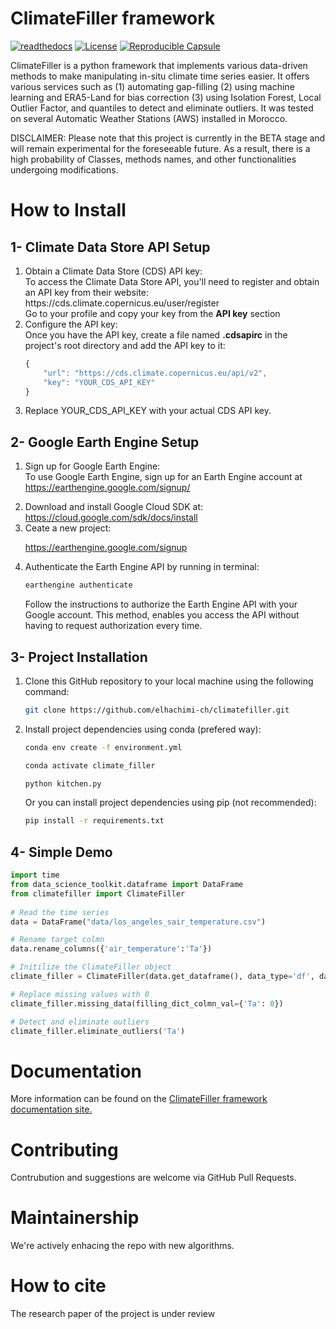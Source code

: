 # ClimateFiller framework

[![readthedocs](https://img.shields.io/badge/docs-latest-brightgreen.svg?style=flat)](https://climatefiller.readthedocs.io/)
[![License](https://img.shields.io/badge/license-MIT-blue.svg)](https://opensource.org/licenses/MIT)
[![Reproducible Capsule](https://img.shields.io/static/v1?label=&message=code+ocean&color=blue)](https://codeocean.com/capsule/1309232/tree)
 
ClimateFiller is a python framework that implements various data-driven methods to make manipulating in-situ climate time series easier. It offers various services such as (1) automating gap-filling (2) using machine learning and ERA5-Land for bias correction (3) using Isolation Forest, Local Outlier Factor, and quantiles to detect and eliminate outliers. It was tested on several Automatic Weather Stations (AWS) installed in Morocco.

DISCLAIMER:
Please note that this project is currently in the BETA stage and will remain experimental for the foreseeable future. As a result, there is a high probability of Classes, methods names, and other functionalities undergoing modifications.


# How to Install

## 1- Climate Data Store API Setup

<ol>

<li> 
Obtain a Climate Data Store (CDS) API key: <br> To access the Climate Data Store API, you'll need to register and obtain an API key from their website: https://cds.climate.copernicus.eu/user/register
<br> Go to your profile and copy your key from the <b>API key</b> section

</li>

<li>
Configure the API key: <br> Once you have the API key, create a file named <b>.cdsapirc</b> in the project's root directory and add the API key to it:
</li>


```javascript
{
    "url": "https://cds.climate.copernicus.eu/api/v2",
    "key": "YOUR_CDS_API_KEY"
}
```

<li>
Replace YOUR_CDS_API_KEY with your actual CDS API key.
</li>

</ol>


## 2- Google Earth Engine Setup

<ol>

<li>

Sign up for Google Earth Engine: <br> To use Google Earth Engine, sign up for an Earth Engine account at https://earthengine.google.com/signup/
</li>

<li>
Download and install Google Cloud SDK at: <br> <a href='https://cloud.google.com/sdk/docs/install'> https://cloud.google.com/sdk/docs/install </a>
</li>

<li>
Ceate a new project: <br>

<a href='https://earthengine.google.com/signup'> https://earthengine.google.com/signup </a>

</li>


<li>

Authenticate the Earth Engine API by running in terminal:
</li>

```bash
earthengine authenticate
```
Follow the instructions to authorize the Earth Engine API with your Google account. This method, enables you access the API without having to request authorization every time.






</ol>



## 3- Project Installation

<ol>

<li>
Clone this GitHub repository to your local machine using the following command:
</li>

```bash
git clone https://github.com/elhachimi-ch/climatefiller.git
```

<li>
Install project dependencies using conda (prefered way):
</li>

```bash
conda env create -f environment.yml
```

```bash
conda activate climate_filler
```

```bash
python kitchen.py
```



Or you can install project dependencies using pip (not recommended):


```bash
pip install -r requirements.txt
```

</ol>



## 4- Simple Demo

```python
import time
from data_science_toolkit.dataframe import DataFrame
from climatefiller import ClimateFiller
    
# Read the time series 
data = DataFrame("data/los_angeles_sair_temperature.csv")

# Rename target colmn 
data.rename_columns({'air_temperature':'Ta'})

# Initilize the ClimateFiller object
climate_filler = ClimateFiller(data.get_dataframe(), data_type='df', datetime_column_name='datetime')

# Replace missing values with 0
climate_filler.missing_data(filling_dict_colmn_val={'Ta': 0})

# Detect and eliminate outliers
climate_filler.eliminate_outliers('Ta')
```

# Documentation

More information can be found on the [ClimateFiller framework documentation site.](https://climatefiller.readthedocs.io/)
# Contributing

Contrubution and suggestions are welcome via GitHub Pull Requests.

# Maintainership

We're actively enhacing the repo with new algorithms.

# How to cite

The research paper of the project is under review